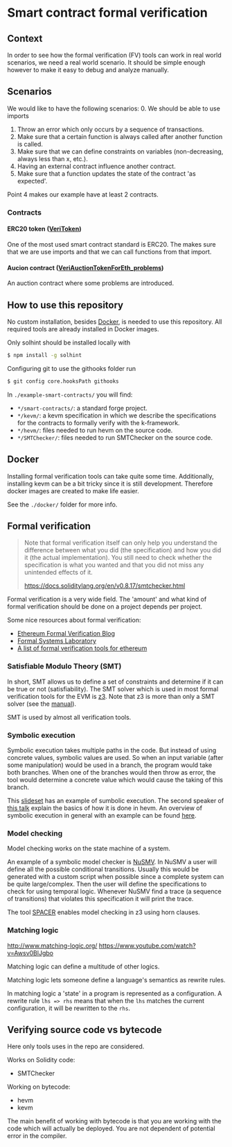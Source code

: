 # Smart contract formal verification

## Context

In order to see how the formal verification (FV) tools can work in real world scenarios, we need a real world scenario. It should be simple enough however to make it easy to debug and analyze manually.

## Scenarios

We would like to have the following scenarios: 0. We should be able to use imports

1. Throw an error which only occurs by a sequence of transactions.
2. Make sure that a certain function is always called after another function is called.
3. Make sure that we can define constraints on variables (non-decreasing, always less than x, etc.).
4. Having an external contract influence another contract.
5. Make sure that a function updates the state of the contract 'as expected'.

Point 4 makes our example have at least 2 contracts.

### Contracts

#### ERC20 token ([VeriToken](./example-smart-contracts/smart-contracts/src/VeriToken.sol))

One of the most used smart contract standard is ERC20. The makes sure that we are use imports and that we can call functions from that import.

#### Aucion contract ([VeriAuctionTokenForEth_problems](./example-smart-contracts/smart-contracts/src/VeriAuctionTokenForEth_problems.sol))

An auction contract where some problems are introduced.

## How to use this repository

No custom installation, besides [Docker](https://docs.docker.com/get-docker/), is needed to use this repository. All required tools are already installed in Docker images.

Only solhint should be installed locally with

```bash
$ npm install -g solhint
```

Configuring git to use the githooks folder run

```bash
$ git config core.hooksPath githooks
```

In `./example-smart-contracts/` you will find:

- `*/smart-contracts/`: a standard forge project.
- `*/kevm/`: a kevm specification in which we describe the specifications for the contracts to formally verify with the k-framework.
- `*/hevm/`: files needed to run hevm on the source code.
- `*/SMTChecker/`: files needed to run SMTChecker on the source code.

## Docker

Installing formal verification tools can take quite some time. Additionally, installing kevm can be a bit tricky since it is still development. Therefore docker images are created to make life easier.

See the `./docker/` folder for more info.

## Formal verification

> Note that formal verification itself can only help you understand the difference between what you did (the specification) and how you did it (the actual implementation). You still need to check whether the specification is what you wanted and that you did not miss any unintended effects of it.
>
> https://docs.soliditylang.org/en/v0.8.17/smtchecker.html

Formal verification is a very wide field. The 'amount' and what kind of formal verification should be done on a project depends per project.

Some nice resources about formal verification:

- [Ethereum Formal Verification Blog](https://fv.ethereum.org/)
- [Formal Systems Laboratory](https://fsl.cs.illinois.edu/)
- [A list of formal verification tools for ethereum](https://github.com/leonardoalt/ethereum_formal_verification_overview)

### Satisfiable Modulo Theory (SMT)

In short, SMT allows us to define a set of constraints and determine if it can be true or not (satisfiability). The SMT solver which is used in most formal verification tools for the EVM is [z3](https://github.com/Z3Prover/z3). Note that z3 is more than only a SMT solver (see the [manual](https://microsoft.github.io/z3guide/)).

SMT is used by almost all verification tools.

### Symbolic execution

Symbolic execution takes multiple paths in the code. But instead of using concrete values, symbolic values are used. So when an input variable (after some manipulation) would be used in a branch, the program would take both branches. When one of the branches would then throw as error, the tool would determine a concrete value which would cause the taking of this branch.

This [slideset](https://www-verimag.imag.fr/~mounier/Enseignement/Software_Security/ConcolicExecution.pdf#page=32) has an example of sumbolic execution.
The second speaker of [this talk](https://youtu.be/RunMhlTtdKw?t=2033) explain the basics of how it is done in hevm.
An overview of symbolic execution in general with an example can be found [here](https://www.youtube.com/watch?v=wOO5jpoFIss).

### Model checking

Model checking works on the state machine of a system.

An example of a symbolic model checker is [NuSMV](https://nusmv.fbk.eu/). In NuSMV a user will define all the possible conditional transitions. Usually this would be generated with a custom script when possible since a complete system can be quite large/complex. Then the user will define the specifications to check for using temporal logic. Whenever NuSMV find a trace (a sequence of transitions) that violates this specification it will print the trace.

The tool [SPACER](https://arieg.bitbucket.io/pdf/synasc2019.pdfß) enables model checking in z3 using horn clauses.

### Matching logic

http://www.matching-logic.org/
https://www.youtube.com/watch?v=Awsv0BlJgbo

Matching logic can define a multitude of other logics.

Matching logic lets someone define a language's semantics as rewrite rules.

In matching logic a 'state' in a program is represented as a configuration. A rewrite rule `lhs => rhs` means that when the `lhs` matches the current configuration, it will be rewritten to the `rhs`.

## Verifying source code vs bytecode

Here only tools uses in the repo are considered.

Works on Solidity code:

- SMTChecker

Working on bytecode:

- hevm
- kevm

The main benefit of working with bytecode is that you are working with the code which will actually be deployed. You are not dependent of potential error in the compiler.
